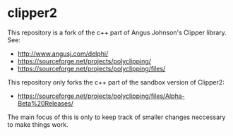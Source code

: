 # clipper2

This repository is a fork of the c++ part of Angus Johnson's Clipper library. See:
* http://www.angusj.com/delphi/
* https://sourceforge.net/projects/polyclipping/
* https://sourceforge.net/projects/polyclipping/files/

This repository only forks the c++ part of the sandbox version of Clipper2:
* https://sourceforge.net/projects/polyclipping/files/Alpha-Beta%20Releases/

The main focus of this is only to keep track of smaller changes neccessary to make things work.

